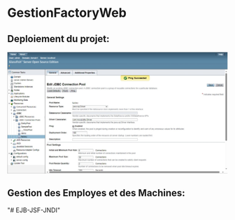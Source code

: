 # GestionFactoryWeb

## Deploiement du projet:
![Pool](./img/pool.png)

## Gestion des Employes et des Machines:


"# EJB-JSF-JNDI" 
